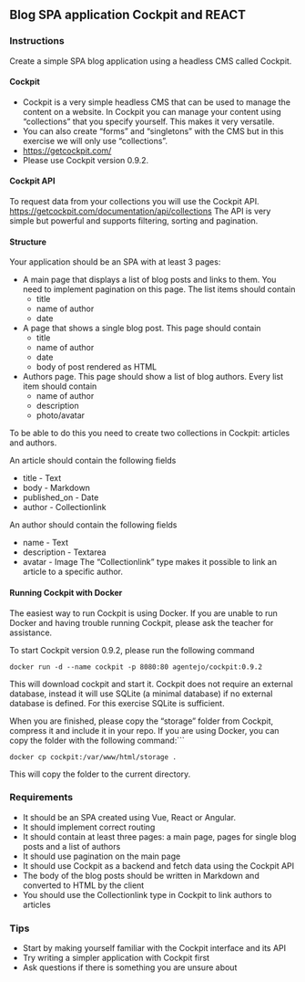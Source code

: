 ## Blog SPA application Cockpit and REACT 
### Instructions

Create a simple SPA blog application using a headless CMS called Cockpit. 
 
#### Cockpit
* Cockpit is a very simple headless CMS that can be used to manage the content on a website. In Cockpit you can manage your content using “collections” that you specify yourself. This makes it very versatile.
* You can also create “forms” and “singletons” with the CMS but in this exercise we will only use “collections”.
* https://getcockpit.com/
* Please use Cockpit version 0.9.2.

#### Cockpit API
To request data from your collections you will use the Cockpit API. https://getcockpit.com/documentation/api/collections
The API is very simple but powerful and supports filtering, sorting and pagination.

#### Structure
Your application should be an SPA with at least 3 pages:

* A main page that displays a list of blog posts and links to them. You need to implement pagination on this page. The list items should contain
  * title
  * name of author
  * date
* A page that shows a single blog post. This page should contain
  * title
  * name of author
  * date
  * body of post rendered as HTML
* Authors page. This page should show a list of blog authors. Every list item should contain
  * name of author
  * description
  * photo/avatar

To be able to do this you need to create two collections in Cockpit: articles and authors.

An article should contain the following fields
* title - Text
* body - Markdown
* published_on - Date
* author - Collectionlink

An author should contain the following fields
* name - Text
* description - Textarea
* avatar - Image
The “Collectionlink” type makes it possible to link an article to a specific author.

#### Running Cockpit with Docker

The easiest way to run Cockpit is using Docker.
If you are unable to run Docker and having trouble running Cockpit, please ask the teacher for assistance.

To start Cockpit version 0.9.2, please run the following command
```
docker run -d --name cockpit -p 8080:80 agentejo/cockpit:0.9.2
```
This will download cockpit and start it. Cockpit does not require an external database, instead it will use SQLite (a minimal database) if no external database is defined. For this exercise SQLite is sufficient.

When you are finished, please copy the “storage” folder from Cockpit, compress it and include it in your repo.
If you are using Docker, you can copy the folder with the following command:```
```
docker cp cockpit:/var/www/html/storage .
```
This will copy the folder to the current directory.


### Requirements
* It should be an SPA created using Vue, React or Angular.
* It should implement correct routing
* It should contain at least three pages: a main page, pages for single blog posts and a list of authors
* It should use pagination on the main page
* It should use Cockpit as a backend and fetch data using the Cockpit API
* The body of the blog posts should be written in Markdown and converted to HTML by the client
* You should use the Collectionlink type in Cockpit to link authors to articles

### Tips
* Start by making yourself familiar with the Cockpit interface and its API
* Try writing a simpler application with Cockpit first
* Ask questions if there is something you are unsure about


